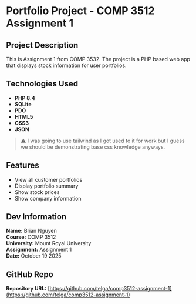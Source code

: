 # Portfolio Project - COMP 3512 Assignment 1

## Project Description

This is Assignment 1 from COMP 3532. The project is a PHP based web app that displays stock information for user portfolios.

## Technologies Used

- **PHP 8.4**
- **SQLite**
- **PDO**
- **HTML5**
- **CSS3**
- **JSON**

> ⚠️ I was going to use tailwind as I got used to it for work but I guess we should be demonstrating base css knowledge anyways.

## Features

- View all customer portfolios
- Display portfolio summary
- Show stock prices
- Show company information

## Dev Information

**Name:** Brian Nguyen  
**Course:** COMP 3512  
**University:** Mount Royal University  
**Assignment:** Assignment 1  
**Date:** October 19 2025

## GitHub Repo

**Repository URL:** [https://github.com/telga/comp3512-assignment-1](https://github.com/telga/comp3512-assignment-1)
